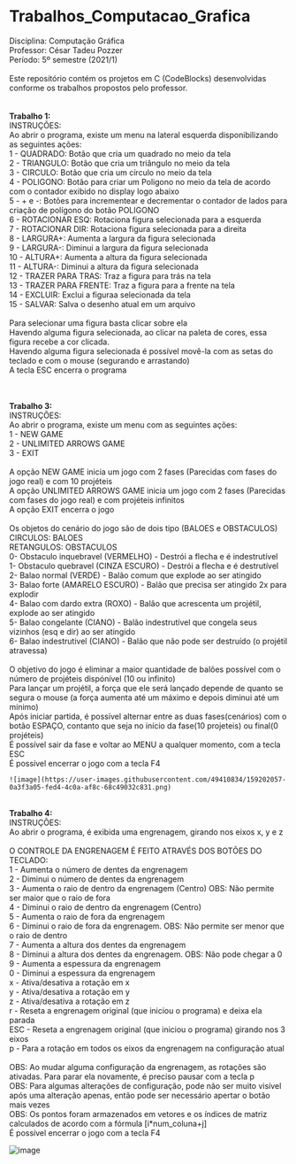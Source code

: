 # Trabalhos_Computacao_Grafica
 
Disciplina: Computação Gráfica<br/>
Professor: César Tadeu Pozzer<br/>
Período: 5º semestre (2021/1)<br/>
<br/>
Este repositório contém os projetos em C (CodeBlocks) desenvolvidas conforme os trabalhos propostos pelo professor.<br/>
<br/>
<br/>
<b>Trabalho 1:</b><br/>
INSTRUÇÕES:<br/>
	  Ao abrir o programa, existe um menu na lateral esquerda disponibilizando as seguintes ações:<br/>
    1 - QUADRADO: Botão que cria um quadrado no meio da tela<br/>
    2 - TRIANGULO: Botão que cria um triângulo no meio da tela<br/>
    3 - CIRCULO: Botão que cria um círculo no meio da tela<br/>
    4 - POLIGONO: Botão para criar um Poligono no meio da tela de acordo com o contador exibido no display logo abaixo<br/>
    5 - + e -: Botões para incrementear e decrementar o contador de lados para criação de polígono do botão POLIGONO<br/>
    6 - ROTACIONAR ESQ: Rotaciona figura selecionada para a esquerda<br/>
    7 - ROTACIONAR DIR: Rotaciona figura selecionada para a direita<br/>
    8 - LARGURA+: Aumenta a largura da figura selecionada<br/>
    9 - LARGURA-: Diminui a largura da figura selecionada<br/>
    10 - ALTURA+: Aumenta a altura da figura selecionada<br/>
    11 - ALTURA-: Diminui a altura da figura selecionada<br/>
    12 - TRAZER PARA TRAS: Traz a figura para trás na tela<br/>
    13 - TRAZER PARA FRENTE: Traz a figura para a frente na tela<br/>
    14 - EXCLUIR: Exclui a figuraa selecionada da tela<br/>
    15 - SALVAR: Salva o desenho atual em um arquivo<br/>
<br/>
    Para selecionar uma figura basta clicar sobre ela<br/>
    Havendo alguma figura selecionada, ao clicar na paleta de cores, essa figura recebe a cor clicada.<br/>
    Havendo alguma figura selecionada é possível movê-la com as setas do teclado e com o mouse (segurando e arrastando)<br/>
    A tecla ESC encerra o programa<br/>
 
<br/>
<br/>
<b>Trabalho 3:</b><br/>
INSTRUÇÕES:<br/>
	  Ao abrir o programa, existe um menu com as seguintes ações:<br/>
    1 - NEW GAME<br/>
    2 - UNLIMITED ARROWS GAME<br/>
    3 - EXIT<br/>
<br/>
    A opção NEW GAME inicia um jogo com 2 fases (Parecidas com fases do jogo real) e com 10 projéteis<br/>
    A opção UNLIMITED ARROWS GAME inicia um jogo com 2 fases (Parecidas com fases do jogo real) e com projéteis infinitos<br/>
    A opção EXIT encerra o jogo<br/>
<br/>
    Os objetos do cenário do jogo são de dois tipo (BALOES e OBSTACULOS)<br/>
    CIRCULOS: BALOES<br/>
    RETANGULOS: OBSTACULOS<br/>
    0- Obstaculo inquebravel (VERMELHO) - Destrói a flecha e é indestrutível<br/>
    1- Obstaculo quebravel (CINZA ESCURO) - Destrói a flecha e é destrutível<br/>
    2- Balao normal (VERDE) - Balão comum que explode ao ser atingido<br/>
    3- Balao forte (AMARELO ESCURO) - Balão que precisa ser atingido 2x para explodir<br/>
    4- Balao com dardo extra (ROXO) - Balão que acrescenta um projétil, explode ao ser atingido<br/>
    5- Balao congelante (CIANO) - Balão indestrutível que congela seus vizinhos (esq e dir) ao ser atingido<br/>
    6- Balao indestrutivel (CIANO) - Balão que não pode ser destruído (o projétil atravessa)<br/>
<br/>
    O objetivo do jogo é eliminar a maior quantidade de balões possível com o número de projéteis dispónível (10 ou infinito)<br/>
    Para lançar um projétil, a força que ele será lançado depende de quanto se segura o mouse (a força aumenta até um máximo e depois diminui até um mínimo)<br/>
    Após iniciar partida, é possível alternar entre as duas fases(cenários) com o botão ESPAÇO, contanto que seja no início da fase(10 projeteis) ou final(0 projéteis)<br/>
    É possível sair da fase e voltar ao MENU a qualquer momento, com a tecla ESC<br/>
    É possível encerrar o jogo com a tecla F4<br/>  
    
    ![image](https://user-images.githubusercontent.com/49410834/159202057-0a3f3a05-fed4-4c0a-af8c-68c49032c831.png)

<br/>  
<b>Trabalho 4:</b><br/>
INSTRUÇÕES:<br/>
	  Ao abrir o programa, é exibida uma engrenagem, girando nos eixos x, y e z<br/>
<br/>
    O CONTROLE DA ENGRENAGEM É FEITO ATRAVÉS DOS BOTÕES DO TECLADO:<br/>
    1 - Aumenta o número de dentes da engrenagem<br/>
    2 - Diminui o número de dentes da engrenagem<br/>
    3 - Aumenta o raio de dentro da engrenagem (Centro) OBS: Não permite ser maior que o raio de fora<br/>
    4 - Diminui o raio de dentro da engrenagem (Centro)<br/>
    5 - Aumenta o raio de fora da engrenagem<br/>
    6 - Diminui o raio de fora da engrenagem. OBS: Não permite ser menor que o raio de dentro<br/>
    7 - Aumenta a altura dos dentes da engrenagem<br/>
    8 - Diminui a altura dos dentes da engrenagem. OBS: Não pode chegar a 0<br/>
    9 - Aumenta a espessura da engrenagem<br/>
    0 - Diminui a espessura da engrenagem<br/>
    x - Ativa/desativa a rotação em x<br/>
    y - Ativa/desativa a rotação em y<br/>
    z - Ativa/desativa a rotação em z<br/>
    r - Reseta a engrenagem original (que iniciou o programa) e deixa ela parada<br/>
    ESC - Reseta a engrenagem original (que iniciou o programa) girando nos 3 eixos<br/>
    p - Para a rotação em todos os eixos da engrenagem na configuração atual<br/>
<br/>
    OBS: Ao mudar alguma configuração da engrenagem, as rotações são ativadas. Para parar ela novamente, é preciso pausar com a tecla p<br/>
    OBS: Para algumas alterações de configuração, pode não ser muito visível após uma alteração apenas, então pode ser necessário apertar o botão mais vezes<br/>
    OBS: Os pontos foram armazenados em vetores e os índices de matriz calculados de acordo com a fórmula [i*num_coluna+j]<br/>
    É possível encerrar o jogo com a tecla F4<br/>
    
   ![image](https://user-images.githubusercontent.com/49410834/159201834-de0d39d1-834a-4865-aca1-e7439445ac46.png)

